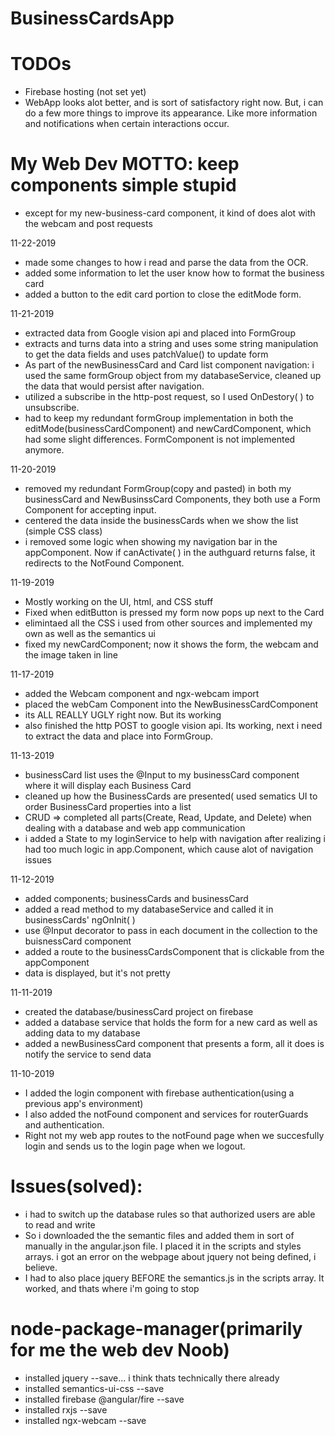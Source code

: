 # BusinessCardsApp

# TODOs
- Firebase hosting (not set yet)
- WebApp looks alot better, and is sort of satisfactory right now. But, i can do a few more things to improve its appearance. Like more information and notifications when certain interactions occur.

 # My Web Dev MOTTO: keep components simple stupid
 - except for my new-business-card component, it kind of does alot with the webcam and post requests

11-22-2019
- made some changes to how i read and parse the data from the OCR.
- added some information to let the user know how to format the business card
- added a button to the edit card portion to close the editMode form.
 
11-21-2019
- extracted data from Google vision api and placed into FormGroup
- extracts and turns data into a string and uses some string manipulation to get the data fields and uses patchValue() to update form
- As part of the newBusinessCard and Card list component navigation: i used the same formGroup object from my databaseService, cleaned up the data that would persist after navigation.
- utilized a subscribe in the http-post request, so I used OnDestory( ) to unsubscribe.
- had to keep my redundant formGroup implementation in both the editMode(businessCardComponent) and newCardComponent, which had some slight differences. FormComponent is not implemented anymore.

11-20-2019
- removed my redundant FormGroup(copy and pasted) in both my businessCard and NewBusinssCard Components, they both use a 
Form Component for accepting input.
- centered the data inside the businessCards when we show the list (simple CSS class)
- i removed some logic when showing my navigation bar in the appComponent. 
Now if canActivate( ) in the authguard returns false, it redirects to the NotFound Component.

11-19-2019
- Mostly working on the UI, html, and CSS stuff
- Fixed when editButton is pressed my form now pops up next to the Card 
- elimintaed all the CSS i used from other sources and implemented my own as well as the semantics ui
- fixed my newCardComponent; now it shows the form, the webcam and the image taken in line

11-17-2019
- added the Webcam component and ngx-webcam import
- placed the webCam Component into the NewBusinessCardComponent
- its ALL REALLY UGLY right now. But its working
- also finished the http POST to google vision api. Its working, next i need to extract the data and place into FormGroup.

11-13-2019
- businessCard list uses the @Input to my businessCard component where it will display each Business Card
- cleaned up how the BusinessCards are presented( used sematics UI to order BusinessCard properties into a list 
- CRUD => completed all parts(Create, Read, Update, and Delete) when dealing with a database and web app communication
- i added a State to my loginService to help with navigation after realizing i had too much logic in app.Component,
    which cause alot of navigation issues 

11-12-2019
- added components; businessCards and businessCard
- added a read method to my databaseService and called it in businessCards' ngOnInit( )
- use @Input decorator to pass in each document in the collection to the buisnessCard component
- added a route to the businessCardsComponent that is clickable from the appComponent
- data is displayed, but it's not pretty 

11-11-2019
- created the database/businessCard project on firebase
- added a database service that holds the form for a new card as well as adding data to my database
- added a newBusinessCard component that presents a form, all it does is notify the service to send data

11-10-2019
- I added the login component with firebase authentication(using a previous app's environment)
- I also added the notFound component and services for routerGuards and authentication.
- Right not my web app routes to the notFound page when we succesfully login and sends us to the login page when we logout.

# Issues(solved):
- i had to switch up the database rules so that authorized users are able to read and write
- So i downloaded the the semantic files and added them in sort of manually in the angular.json file. I placed it in the scripts and styles arrays. i got an error on the webpage about jquery not being defined, i believe.
- I had to also place jquery BEFORE the semantics.js in the scripts array. It worked, and thats where i'm going to stop

# node-package-manager(primarily for me the web dev Noob)
- installed jquery --save... i think thats technically there already 
- installed semantics-ui-css --save
- installed firebase @angular/fire --save
- installed rxjs --save
- installed ngx-webcam --save
